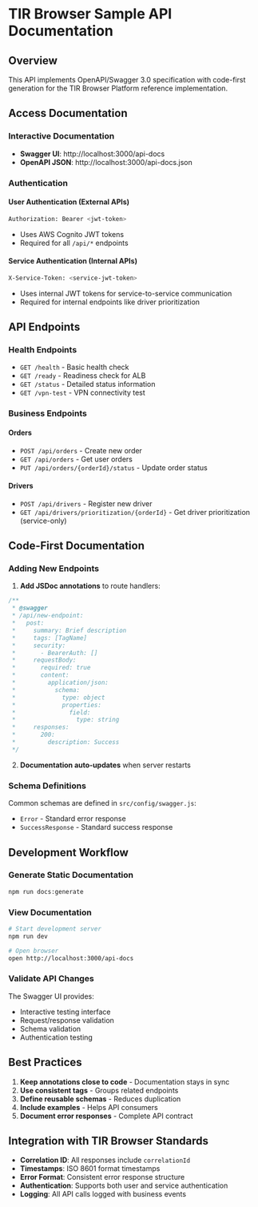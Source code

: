 # TIR Browser Sample API Documentation

## Overview

This API implements OpenAPI/Swagger 3.0 specification with code-first generation for the TIR Browser Platform reference implementation.

## Access Documentation

### Interactive Documentation
- **Swagger UI**: http://localhost:3000/api-docs
- **OpenAPI JSON**: http://localhost:3000/api-docs.json

### Authentication

#### User Authentication (External APIs)
```bash
Authorization: Bearer <jwt-token>
```
- Uses AWS Cognito JWT tokens
- Required for all `/api/*` endpoints

#### Service Authentication (Internal APIs)
```bash
X-Service-Token: <service-jwt-token>
```
- Uses internal JWT tokens for service-to-service communication
- Required for internal endpoints like driver prioritization

## API Endpoints

### Health Endpoints
- `GET /health` - Basic health check
- `GET /ready` - Readiness check for ALB
- `GET /status` - Detailed status information
- `GET /vpn-test` - VPN connectivity test

### Business Endpoints

#### Orders
- `POST /api/orders` - Create new order
- `GET /api/orders` - Get user orders
- `PUT /api/orders/{orderId}/status` - Update order status

#### Drivers
- `POST /api/drivers` - Register new driver
- `GET /api/drivers/prioritization/{orderId}` - Get driver prioritization (service-only)

## Code-First Documentation

### Adding New Endpoints

1. **Add JSDoc annotations** to route handlers:
```javascript
/**
 * @swagger
 * /api/new-endpoint:
 *   post:
 *     summary: Brief description
 *     tags: [TagName]
 *     security:
 *       - BearerAuth: []
 *     requestBody:
 *       required: true
 *       content:
 *         application/json:
 *           schema:
 *             type: object
 *             properties:
 *               field:
 *                 type: string
 *     responses:
 *       200:
 *         description: Success
 */
```

2. **Documentation auto-updates** when server restarts

### Schema Definitions

Common schemas are defined in `src/config/swagger.js`:
- `Error` - Standard error response
- `SuccessResponse` - Standard success response

## Development Workflow

### Generate Static Documentation
```bash
npm run docs:generate
```

### View Documentation
```bash
# Start development server
npm run dev

# Open browser
open http://localhost:3000/api-docs
```

### Validate API Changes
The Swagger UI provides:
- Interactive testing interface
- Request/response validation
- Schema validation
- Authentication testing


## Best Practices

1. **Keep annotations close to code** - Documentation stays in sync
2. **Use consistent tags** - Groups related endpoints
3. **Define reusable schemas** - Reduces duplication
4. **Include examples** - Helps API consumers
5. **Document error responses** - Complete API contract

## Integration with TIR Browser Standards

- **Correlation ID**: All responses include `correlationId`
- **Timestamps**: ISO 8601 format timestamps
- **Error Format**: Consistent error response structure
- **Authentication**: Supports both user and service authentication
- **Logging**: All API calls logged with business events